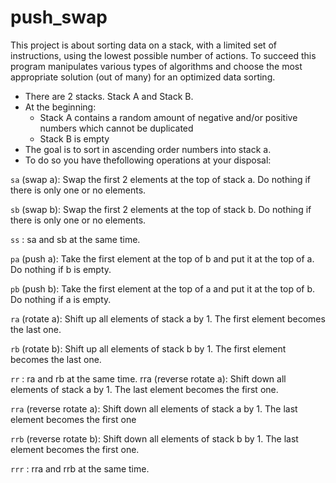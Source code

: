# push_swap

This project is about sorting data on a stack, with a limited set of instructions, using
the lowest possible number of actions. To succeed this program manipulates various
types of algorithms and choose the most appropriate solution (out of many) for an
optimized data sorting.


- There are 2 stacks. Stack A and Stack B.
- At the beginning:
  - Stack A contains a random amount of negative and/or positive numbers which cannot be duplicated
  - Stack B is empty
- The goal is to sort in ascending order numbers into stack a.
- To do so you have thefollowing operations at your disposal:

`sa` (swap a): Swap the first 2 elements at the top of stack a. Do nothing if there is only one or no elements.

`sb` (swap b): Swap the first 2 elements at the top of stack b. Do nothing if there is only one or no elements.

`ss` : sa and sb at the same time.

`pa` (push a): Take the first element at the top of b and put it at the top of a. Do nothing if b is empty.

`pb` (push b): Take the first element at the top of a and put it at the top of b. Do nothing if a is empty.

`ra` (rotate a): Shift up all elements of stack a by 1. The first element becomes the last one.

`rb` (rotate b): Shift up all elements of stack b by 1. The first element becomes the last one.

`rr` : ra and rb at the same time. rra (reverse rotate a): Shift down all elements of stack a by 1. The last element becomes the first one.

`rra` (reverse rotate a): Shift down all elements of stack a by 1. The last element becomes the first one

`rrb` (reverse rotate b): Shift down all elements of stack b by 1. The last element becomes the first one.

`rrr` : rra and rrb at the same time.

